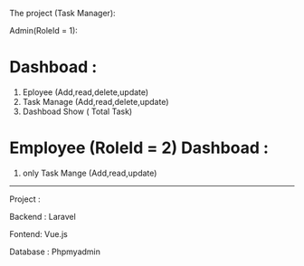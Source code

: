 The project (Task Manager):

Admin(RoleId = 1): 

Dashboad :
===========

1) Eployee (Add,read,delete,update)
2) Task Manage (Add,read,delete,update)
3) Dashboad Show ( Total Task)


Employee (RoleId = 2)
Dashboad :
===========
1) only Task Mange (Add,read,update)


-------------------------------------------------------------------------------------------

Project :

Backend : Laravel

Fontend: Vue.js

Database : Phpmyadmin
